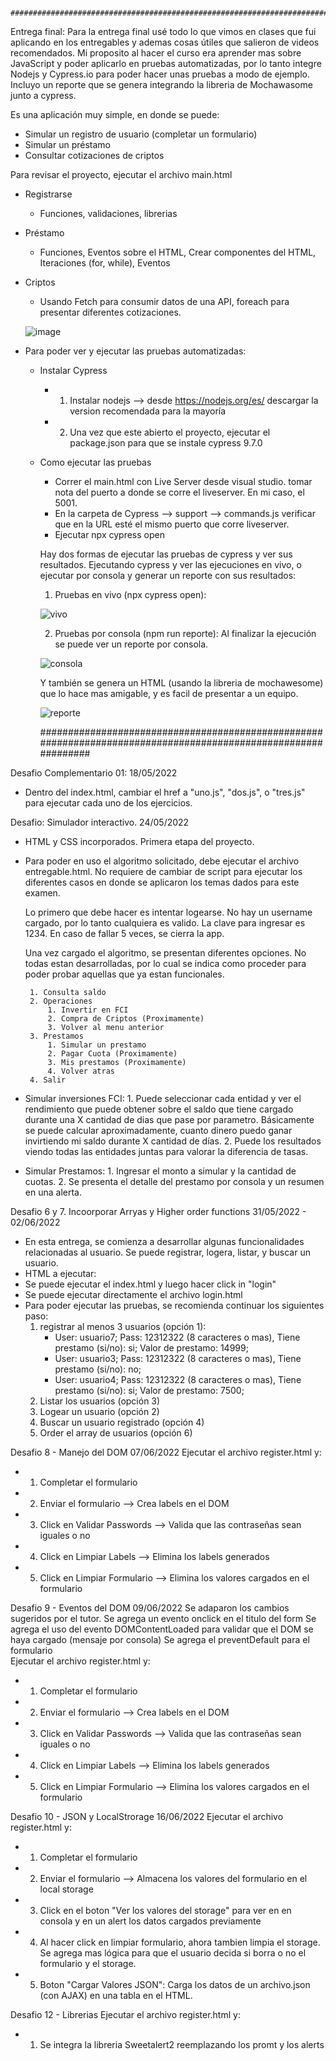        #####################################################################################################################

 Entrega final:
  Para la entrega final usé todo lo que vimos en clases que fui aplicando en los entregables y ademas cosas útiles que salieron de videos
  recomendados. Mi proposito al hacer el curso era aprender mas sobre JavaScript y poder aplicarlo en pruebas automatizadas, por lo tanto integre Nodejs y Cypress.io para poder hacer unas pruebas a modo de ejemplo. Incluyo un reporte que se genera integrando la libreria de Mochawasome junto a cypress.
  
  Es una aplicación muy simple, en donde se puede:
   - Simular un registro de usuario (completar un formulario)
   - Simular un préstamo
   - Consultar cotizaciones de criptos
   
   Para revisar el proyecto, ejecutar el archivo main.html
     
  - Registrarse
    - Funciones, validaciones, librerias
  - Préstamo
    - Funciones, Eventos sobre el HTML, Crear componentes del HTML, Iteraciones (for, while), Eventos
  - Criptos
    - Usando Fetch para consumir datos de una API, foreach para presentar diferentes cotizaciones.
    
    ![image](https://user-images.githubusercontent.com/50757354/175971682-b2f14435-d5ff-4629-8ad2-89014de7fd4c.png)

  - Para poder ver y ejecutar las pruebas automatizadas:
    - Instalar Cypress
      - 1. Instalar nodejs --> desde https://nodejs.org/es/ descargar la version recomendada para la mayoría
      - 2. Una vez que este abierto el proyecto, ejecutar el package.json para que se instale cypress 9.7.0 
    - Como ejecutar las pruebas
      - Correr el main.html con Live Server desde visual studio. tomar nota del puerto a donde se corre el liveserver. En mi caso, el 5001.
      - En la carpeta de Cypress --> support --> commands.js verificar que en la URL esté el mismo puerto que corre liveserver.
      - Ejecutar npx cypress open
      
      Hay dos formas de ejecutar las pruebas de cypress y ver sus resultados. Ejecutando cypress y ver las ejecuciones en vivo, o ejecutar por consola y generar un reporte con sus resultados:

      1. Pruebas en vivo (npx cypress open):

      ![vivo](https://user-images.githubusercontent.com/50757354/175971276-159e9875-3b22-4e93-a71f-b764ea8ef6c3.png)

      2. Pruebas por consola (npm run reporte):
      Al finalizar la ejecución se puede ver un reporte por consola.

      ![consola](https://user-images.githubusercontent.com/50757354/175971329-14c8c889-4bc2-47cd-84ad-0c91851ba2a2.png)

      Y también se genera un HTML (usando la libreria de mochawesome) que lo hace mas amigable, y es facil de presentar a un equipo.

      ![reporte](https://user-images.githubusercontent.com/50757354/175971387-96afe61e-c6b6-4d40-b4a3-ea6effb005cf.png)
      
      
      ###############################################################################################################




Desafio Complementario 01: 18/05/2022 
 - Dentro del index.html, cambiar el href a "uno.js", "dos.js", o "tres.js" para ejecutar cada uno de los ejercicios.

Desafio: Simulador interactivo. 24/05/2022
 - HTML y CSS incorporados. Primera etapa del proyecto.
 - Para poder en uso el algoritmo solicitado, debe ejecutar el archivo entregable.html.
   No requiere de cambiar de script para ejecutar los diferentes casos en donde se aplicaron los temas dados para este examen.

   Lo primero que debe hacer es intentar logearse. No hay un username cargado, por lo tanto cualquiera es valido. La clave para ingresar es 1234. En caso de fallar 5 veces, se cierra la app.

   Una vez cargado el algoritmo, se presentan diferentes opciones. No todas estan desarrolladas, por lo cual se indica como proceder para poder probar aquellas que ya estan funcionales. 
 
        1. Consulta saldo           
        2. Operaciones
            1. Invertir en FCI                
            2. Compra de Criptos (Proximamente)                
            3. Volver al menu anterior
        3. Prestamos
            1. Simular un prestamo 
            2. Pagar Cuota (Proximamente)                
            3. Mis prestamos (Proximamente)                
            4. Volver atras
        4. Salir    

 - Simular inversiones FCI:
    1. 
    Puede seleccionar cada entidad y ver el rendimiento que puede obtener sobre el saldo que tiene cargado durante una X cantidad de dias que pase por parametro. Básicamente se puede calcular aproximadamente, cuanto dinero puedo ganar invirtiendo mi saldo durante X cantidad de días.
    2.
    Puede los resultados viendo todas las entidades juntas para valorar la diferencia de tasas.

 - Simular Prestamos:
   1. 
   Ingresar el monto a simular y la cantidad de cuotas.
   2.
   Se presenta el detalle del prestamo por consola y un resumen en una alerta.

Desafio 6 y 7. Incoorporar Arryas y Higher order functions 31/05/2022 - 02/06/2022
 - En esta entrega, se comienza a desarrollar algunas funcionalidades relacionadas al usuario. Se puede registrar, logera, listar, y buscar un usuario.
 - HTML a ejecutar: 
  - Se puede ejecutar el index.html y luego hacer click in "login"
  - Se puede ejecutar directamente el archivo login.html
 - Para poder ejecutar las pruebas, se recomienda continuar los siguientes paso:
   1. registrar al menos 3 usuarios (opción 1):
      - User: usuario7; Pass: 12312322 (8 caracteres o mas), Tiene prestamo (si/no): si; Valor de prestamo: 14999;
      - User: usuario3; Pass: 12312322 (8 caracteres o mas), Tiene prestamo (si/no): no; 
      - User: usuario4; Pass: 12312322 (8 caracteres o mas), Tiene prestamo (si/no): si; Valor de prestamo: 7500;
   2. Listar los usuarios (opción 3)
   3. Logear un usuario (opción 2)
   4. Buscar un usuario registrado (opción 4)
   5. Order el array de usuarios (opción 6)

Desafio 8 - Manejo del DOM 07/06/2022
   Ejecutar el archivo register.html y:
 - 1. Completar el formulario
 - 2. Enviar el formulario --> Crea labels en el DOM
 - 3. Click en Validar Passwords --> Valida que las contraseñas sean iguales o no
 - 4. Click en Limpiar Labels --> Elimina los labels generados
 - 5. Click en Limpiar Formulario --> Elimina los valores cargados en el formulario

 Desafio 9 - Eventos del DOM 09/06/2022
   Se adaparon los cambios sugeridos por el tutor.
   Se agrega un evento onclick en el titulo del form
   Se agrega el uso del evento DOMContentLoaded para validar que el DOM se haya cargado (mensaje por consola)
   Se agrega el preventDefault para el formulario    
   Ejecutar el archivo register.html y:   
 - 1. Completar el formulario
 - 2. Enviar el formulario --> Crea labels en el DOM
 - 3. Click en Validar Passwords --> Valida que las contraseñas sean iguales o no
 - 4. Click en Limpiar Labels --> Elimina los labels generados
 - 5. Click en Limpiar Formulario --> Elimina los valores cargados en el formulario
 

 Desafio 10 - JSON y LocalStrorage 16/06/2022
   Ejecutar el archivo register.html y:
 - 1. Completar el formulario
 - 2. Enviar el formulario --> Almacena los valores del formulario en el local storage
 - 3. Click en el boton "Ver los valores del storage" para ver en en consola y en un alert los datos cargados previamente
 - 4. Al hacer click en limpiar formulario, ahora tambien limpia el storage. Se agrega mas lógica para que el usuario decida si borra o no el formulario y el storage.
 - 5. Boton "Cargar Valores JSON": Carga los datos de un archivo.json (con AJAX) en una tabla en el HTML.

 Desafio 12 - Librerias
   Ejecutar el archivo register.html y:
 - 1. Se integra la libreria Sweetalert2 reemplazando los promt y los alerts






      
 
  
  
 
 
 
 
 
